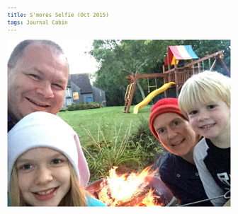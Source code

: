 ```yaml
---
title: S'mores Selfie (Oct 2015)
tags: Journal Cabin
---
```


![](/assets/posts/2015/family-smores.jpg)
